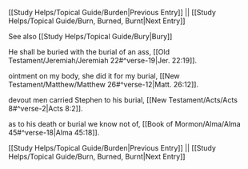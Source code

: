 [[Study Helps/Topical Guide/Burden|Previous Entry]]  ||  [[Study Helps/Topical Guide/Burn, Burned, Burnt|Next Entry]]

 See also [[Study Helps/Topical Guide/Bury|Bury]]

 He shall be buried with the burial of an ass, [[Old Testament/Jeremiah/Jeremiah 22#^verse-19|Jer. 22:19]].

 ointment on my body, she did it for my burial, [[New Testament/Matthew/Matthew 26#^verse-12|Matt. 26:12]].

 devout men carried Stephen to his burial, [[New Testament/Acts/Acts 8#^verse-2|Acts 8:2]].

 as to his death or burial we know not of, [[Book of Mormon/Alma/Alma 45#^verse-18|Alma 45:18]].

[[Study Helps/Topical Guide/Burden|Previous Entry]]  ||  [[Study Helps/Topical Guide/Burn, Burned, Burnt|Next Entry]]